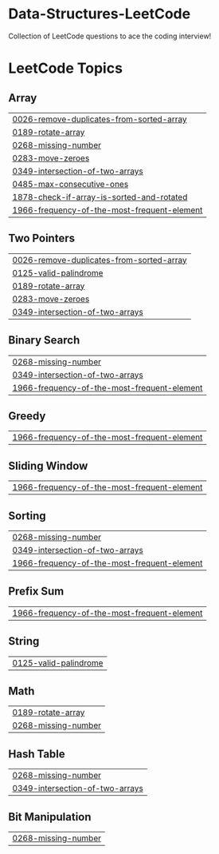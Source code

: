 # Data-Structures-LeetCode
Collection of LeetCode questions to ace the coding interview!

<!---LeetCode Topics Start-->
# LeetCode Topics
## Array
|  |
| ------- |
| [0026-remove-duplicates-from-sorted-array](https://github.com/Tanu-Shree-31/Data-Structures-LeetCode/tree/master/0026-remove-duplicates-from-sorted-array) |
| [0189-rotate-array](https://github.com/Tanu-Shree-31/Data-Structures-LeetCode/tree/master/0189-rotate-array) |
| [0268-missing-number](https://github.com/Tanu-Shree-31/Data-Structures-LeetCode/tree/master/0268-missing-number) |
| [0283-move-zeroes](https://github.com/Tanu-Shree-31/Data-Structures-LeetCode/tree/master/0283-move-zeroes) |
| [0349-intersection-of-two-arrays](https://github.com/Tanu-Shree-31/Data-Structures-LeetCode/tree/master/0349-intersection-of-two-arrays) |
| [0485-max-consecutive-ones](https://github.com/Tanu-Shree-31/Data-Structures-LeetCode/tree/master/0485-max-consecutive-ones) |
| [1878-check-if-array-is-sorted-and-rotated](https://github.com/Tanu-Shree-31/Data-Structures-LeetCode/tree/master/1878-check-if-array-is-sorted-and-rotated) |
| [1966-frequency-of-the-most-frequent-element](https://github.com/Tanu-Shree-31/Data-Structures-LeetCode/tree/master/1966-frequency-of-the-most-frequent-element) |
## Two Pointers
|  |
| ------- |
| [0026-remove-duplicates-from-sorted-array](https://github.com/Tanu-Shree-31/Data-Structures-LeetCode/tree/master/0026-remove-duplicates-from-sorted-array) |
| [0125-valid-palindrome](https://github.com/Tanu-Shree-31/Data-Structures-LeetCode/tree/master/0125-valid-palindrome) |
| [0189-rotate-array](https://github.com/Tanu-Shree-31/Data-Structures-LeetCode/tree/master/0189-rotate-array) |
| [0283-move-zeroes](https://github.com/Tanu-Shree-31/Data-Structures-LeetCode/tree/master/0283-move-zeroes) |
| [0349-intersection-of-two-arrays](https://github.com/Tanu-Shree-31/Data-Structures-LeetCode/tree/master/0349-intersection-of-two-arrays) |
## Binary Search
|  |
| ------- |
| [0268-missing-number](https://github.com/Tanu-Shree-31/Data-Structures-LeetCode/tree/master/0268-missing-number) |
| [0349-intersection-of-two-arrays](https://github.com/Tanu-Shree-31/Data-Structures-LeetCode/tree/master/0349-intersection-of-two-arrays) |
| [1966-frequency-of-the-most-frequent-element](https://github.com/Tanu-Shree-31/Data-Structures-LeetCode/tree/master/1966-frequency-of-the-most-frequent-element) |
## Greedy
|  |
| ------- |
| [1966-frequency-of-the-most-frequent-element](https://github.com/Tanu-Shree-31/Data-Structures-LeetCode/tree/master/1966-frequency-of-the-most-frequent-element) |
## Sliding Window
|  |
| ------- |
| [1966-frequency-of-the-most-frequent-element](https://github.com/Tanu-Shree-31/Data-Structures-LeetCode/tree/master/1966-frequency-of-the-most-frequent-element) |
## Sorting
|  |
| ------- |
| [0268-missing-number](https://github.com/Tanu-Shree-31/Data-Structures-LeetCode/tree/master/0268-missing-number) |
| [0349-intersection-of-two-arrays](https://github.com/Tanu-Shree-31/Data-Structures-LeetCode/tree/master/0349-intersection-of-two-arrays) |
| [1966-frequency-of-the-most-frequent-element](https://github.com/Tanu-Shree-31/Data-Structures-LeetCode/tree/master/1966-frequency-of-the-most-frequent-element) |
## Prefix Sum
|  |
| ------- |
| [1966-frequency-of-the-most-frequent-element](https://github.com/Tanu-Shree-31/Data-Structures-LeetCode/tree/master/1966-frequency-of-the-most-frequent-element) |
## String
|  |
| ------- |
| [0125-valid-palindrome](https://github.com/Tanu-Shree-31/Data-Structures-LeetCode/tree/master/0125-valid-palindrome) |
## Math
|  |
| ------- |
| [0189-rotate-array](https://github.com/Tanu-Shree-31/Data-Structures-LeetCode/tree/master/0189-rotate-array) |
| [0268-missing-number](https://github.com/Tanu-Shree-31/Data-Structures-LeetCode/tree/master/0268-missing-number) |
## Hash Table
|  |
| ------- |
| [0268-missing-number](https://github.com/Tanu-Shree-31/Data-Structures-LeetCode/tree/master/0268-missing-number) |
| [0349-intersection-of-two-arrays](https://github.com/Tanu-Shree-31/Data-Structures-LeetCode/tree/master/0349-intersection-of-two-arrays) |
## Bit Manipulation
|  |
| ------- |
| [0268-missing-number](https://github.com/Tanu-Shree-31/Data-Structures-LeetCode/tree/master/0268-missing-number) |
<!---LeetCode Topics End-->

